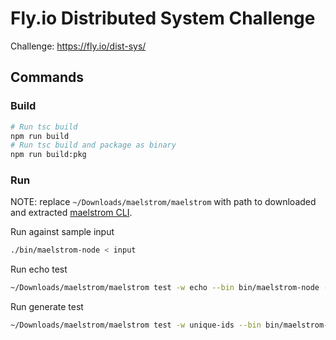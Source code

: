# Fly.io Distributed System Challenge

Challenge: https://fly.io/dist-sys/

## Commands

### Build

```bash
# Run tsc build
npm run build
# Run tsc build and package as binary
npm run build:pkg
```

### Run

NOTE: replace `~/Downloads/maelstrom/maelstrom` with path to downloaded and extracted [maelstrom CLI](https://github.com/jepsen-io/maelstrom/releases/latest).

Run against sample input

```bash
./bin/maelstrom-node < input
```

Run echo test

```bash
~/Downloads/maelstrom/maelstrom test -w echo --bin bin/maelstrom-node --node-count 1 --time-limit 10
```

Run generate test

```bash
~/Downloads/maelstrom/maelstrom test -w unique-ids --bin bin/maelstrom-node --time-limit 30 --rate 1000 --node-count 3 --availability total --nemesis partition

```
